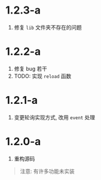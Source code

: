 # 1.2.3-a
1. 修复 `lib` 文件夹不存在的问题

# 1.2.2-a
1. 修复 bug 若干
2. TODO: 实现 `reload` 函数

# 1.2.1-a
1. 变更轮询实现方式, 改用 `event` 处理

# 1.2.0-a
1. 重构源码
> 注意: 有许多功能未实装
